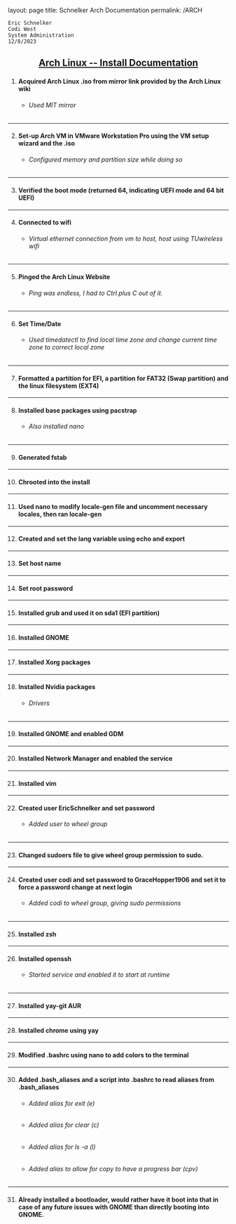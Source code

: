 layout: page
title: Schnelker Arch Documentation
permalink: /ARCH

    Eric Schnelker  
    Codi West  
    System Administration  
    12/8/2023  
## <ins><p style="text-align: center;">Arch Linux -- Install Documentation</ins></p>  
1. #### Acquired Arch Linux .iso from mirror link provided by the Arch Linux wiki  
   * ###### Used MIT mirror  
-----------------------  
2. #### Set-up Arch VM in VMware Workstation Pro using the VM setup wizard and the .iso
   * ###### Configured memory and partition size while doing so
-----------------------
3. #### Verified the boot mode (returned 64, indicating UEFI mode and 64 bit UEFI)
-----------------------
4. #### Connected to wifi
   * ###### Virtual ethernet connection from vm to host, host using TUwireless wifi
-----------------------
5. #### Pinged the Arch Linux Website
   * ###### Ping was endless, I had to Ctrl plus C out of it.
-----------------------
6. #### Set Time/Date
   * ###### Used timedatectl to find local time zone and change current time zone to correct local zone
-----------------------
7. #### Formatted a partition for EFI, a partition for FAT32 (Swap partition) and the linux filesystem (EXT4)
-----------------------
8. #### Installed base packages using pacstrap
   * ###### Also installed nano
-----------------------
9. #### Generated fstab
-----------------------
10. #### Chrooted into the install
-----------------------
11. #### Used nano to modify locale-gen file and uncomment necessary locales, then ran locale-gen
-----------------------
12. #### Created and set the lang variable using echo and export
-----------------------
13. #### Set host name
-----------------------
14. #### Set root password
-----------------------
15. #### Installed grub and used it on sda1 (EFI partition)
-----------------------
16. #### Installed GNOME
-----------------------
17. #### Installed Xorg packages
-----------------------
18. #### Installed Nvidia packages
    * ###### Drivers
-----------------------
19. #### Installed GNOME and enabled GDM
-----------------------
20. #### Installed Network Manager and enabled the service
-----------------------
21. #### Installed vim
-----------------------
22. #### Created user EricSchnelker and set password
    * ###### Added user to wheel group
-----------------------
23. #### Changed sudoers file to give wheel group permission to sudo.
-----------------------
24. #### Created user codi and set password to GraceHopper1906 and set it to force a password change at next login
    * ###### Added codi to wheel group, giving sudo permissions
-----------------------
25. #### Installed zsh
-----------------------
26. #### Installed openssh
    * ###### Started service and enabled it to start at runtime
-----------------------
27. #### Installed yay-git AUR
-----------------------
28. #### Installed chrome using yay
-----------------------
29. #### Modified .bashrc using nano to add colors to the terminal
-----------------------
30. #### Added .bash_aliases and a script into .bashrc to read aliases from .bash_aliases
    * ###### Added alias for exit (e)
    * ###### Added alias for clear (c)
    * ###### Added alias for ls -a (l)
    * ###### Added alias to allow for copy to have a progress bar (cpv)
-----------------------
31. #### Already installed a bootloader, would rather have it boot into that in case of any future issues with GNOME than directly booting into GNOME.
